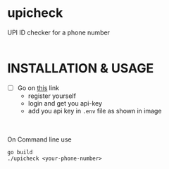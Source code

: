 # upicheck
UPI ID checker for a phone number
</br>
</br>


# INSTALLATION & USAGE

- [ ] Go on [this](https://rapidapi.com/idfy-idfy-default/api/upi-verification) link
    - register yourself
    - login and get you api-key
    - add you api key in `.env` file as shown in image

</br>
</br>
On Command line use 

```
go build
./upicheck <your-phone-number>
```

